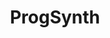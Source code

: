 ---
title: "ProgSynth"
collection: software
permalink: /software/progsynth
excerpt: 'The current Program Synthetizer that we are working on.'
paperauthors: "<b>Théo Matricon</b> <i>et al.</i>"
papercode: "https://github.com/nathanael-fijalkow/ProgSynth"
language: "<i class='fab fa-python' style='color:#f1c40f;'></i> Python"
---